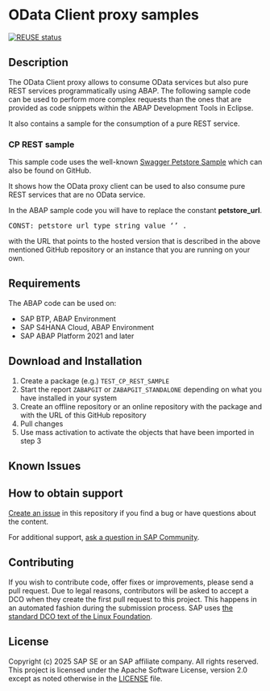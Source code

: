 # OData Client proxy samples

[![REUSE status](https://api.reuse.software/badge/github.com/SAP-samples/abap-odata-client-proxy-samples)](https://api.reuse.software/info/github.com/SAP-samples/abap-odata-client-proxy-samples)

## Description

The OData Client proxy allows to consume OData services but also pure REST services programmatically using ABAP. The following sample code can be used to perform more complex requests than the ones that are provided as code snippets within the ABAP Development Tools in Eclipse. 

It also contains a sample for the consumption of a pure REST service.  

### CP REST sample

This sample code uses the well-known [Swagger Petstore Sample](https://github.com/swagger-api/swagger-petstore) which can also be found on GitHub.

It shows how the OData proxy client can be used to also consume pure REST services that are no OData service.  

In the ABAP sample code you will have to replace the constant **petstore_url**.  
<pre>CONST: petstore_url type string value ‘<Swagger Petstore Sample URL>’ .</pre>
with the URL that points to the hosted version that is described in the above mentioned GitHub repository or an instance that you are running on your own.

## Requirements  

The ABAP code can be used on:
- SAP BTP, ABAP Environment
- SAP S4HANA Cloud, ABAP Environment
- SAP ABAP Platform 2021 and later

## Download and Installation

1. Create a package (e.g.) `TEST_CP_REST_SAMPLE`      
2. Start the report `ZABAPGIT` or `ZABAPGIT_STANDALONE` depending on what you have installed in your system  
3. Create an offline repository or an online repository with the package and with the URL of this GitHub repository  
4. Pull changes  
5. Use mass activation to activate the objects that have been imported in step 3   

## Known Issues
<!-- You may simply state "No known issues. -->

## How to obtain support
[Create an issue](https://github.com/SAP-samples/<repository-name>/issues) in this repository if you find a bug or have questions about the content.
 
For additional support, [ask a question in SAP Community](https://answers.sap.com/questions/ask.html).

## Contributing
If you wish to contribute code, offer fixes or improvements, please send a pull request. Due to legal reasons, contributors will be asked to accept a DCO when they create the first pull request to this project. This happens in an automated fashion during the submission process. SAP uses [the standard DCO text of the Linux Foundation](https://developercertificate.org/).

## License
Copyright (c) 2025 SAP SE or an SAP affiliate company. All rights reserved. This project is licensed under the Apache Software License, version 2.0 except as noted otherwise in the [LICENSE](LICENSE) file.
